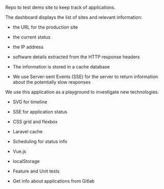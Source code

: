Repo to test demo site to keep track of applications.

The dashboard displays the list of sites and relevant information:

- the URL for the production site
- the current status
- the IP address
- software details extracted from the HTTP response headers


- The information is stored in a cache database
- We use Server-sent Events (SSE) for the server to return information about the potentially slow responses


We use this application as a playground to investigate new technologies.

- SVG for timeline

- SSE for application status

- CSS grid and flexbox

- Laravel cache

- Scheduling for status info

- Vue.js

- localStorage

- Feature and Unit tests

- Get info about applications from Gitlab
